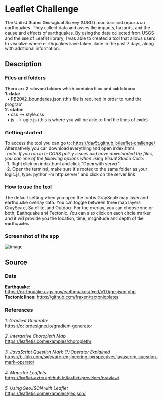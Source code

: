 
# Leaflet Challenge
The United States Geological Survey (USGS) monitors and reports on earthquakes. They collect data and asses the impacts, hazards, and the cause and effects of earthquakes. By using the data collected from USGS and the use of Leaflet library, I was able to created a tool that allows users to visualize where earthquakes have taken place in the past 7 days, along with additional information.

## Description

### Files and folders
There are 2 relevant folders which contains files and subfolders:
<br>**1. data:**
<br>&ensp;• PB2002_boundaries.json (this file is required in order to rund the program)
<br>**2. static:**
<br>&ensp;• css --> style.css
<br>&ensp;• js --> logic.js (this is where you will be able to find the lines of code)

### Getting started
To access the tool you can go to: https://dav5t.github.io/leaflet-challenge/
<br> Alternatively you can download everything and open index.html
<br>&ensp;*note: If you run in to CORS policy issues and have downloaded the files, you can one of the following options when using Visual Studio Code:*
<br>&ensp;1. Right click on index.html and click "Open with server"
<br>&ensp;2. Open the terminal, make sure it's rooted to the same folder as your logic.js, type: python -m http.server" and click on the server link 

### How to use the tool
The default setting when you open the tool is GrayScale map layer and earthquake overlay data. You can toggle between three map layers: GrayScale, Satellite, and Outdoor. For the overlay, you can choose one or both; Earthquake and Tectonic. You can also click on each circle marker and it will provide you the location, time, magnitude and depth of the earthquake. 

### Screenshot of the app
![image](https://github.com/Dav5T/leaflet-challenge/assets/130593953/177a81f6-4265-4ac9-ac2e-56ba04af8492)



## Source
### Data
**Earthquake:** https://earthquake.usgs.gov/earthquakes/feed/v1.0/geojson.php
<br>**Tectonic lines:** https://github.com/fraxen/tectonicplates
<br>

### References
*1. Gradient Generator*
<br>https://colordesigner.io/gradient-generator
<br>
<br>*2. Interactive Choropleth Map*
<br>https://leafletjs.com/examples/choropleth/
<br>
<br>*3. JavaScript Question Mark (?) Operator Explained*
<br>https://builtin.com/software-engineering-perspectives/javascript-question-mark-operator
<br>
<br>*4. Maps for Leaflets*
<br>https://leaflet-extras.github.io/leaflet-providers/preview/
<br>
<br>*5. Using GeoJSON with Leaflet*
<br>https://leafletjs.com/examples/geojson/












